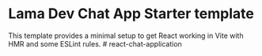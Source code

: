 # Lama Dev Chat App Starter template

This template provides a minimal setup to get React working in Vite with HMR and some ESLint rules.
#   r e a c t - c h a t - a p p l i c a t i o n  
 
